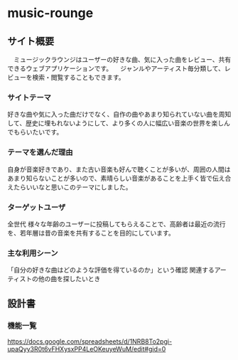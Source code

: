 # music-rounge

## サイト概要
　ミュージックラウンジはユーザーの好きな曲、気に入った曲をレビュー、共有できるウェブアプリケーションです。
　ジャンルやアーティスト毎分類して、レビューを検索・閲覧することもできます。

### サイトテーマ
好きな曲や気に入った曲だけでなく、自作の曲やあまり知られていない曲を周知して、歴史に埋もれないようにして、より多くの人に幅広い音楽の世界を楽しんでもらいたいです。

### テーマを選んだ理由
自身が音楽好きであり、また古い音楽も好んで聴くことが多いが、周囲の人間はあまり知らないことが多いので、素晴らしい音楽があることを上手く皆で伝え合えたらいいなと思いこのテーマにしました。

### ターゲットユーザ
全世代
様々な年齢のユーザーに投稿してもらえることで、高齢者は最近の流行を、若年層は昔の音楽を共有することを目的にしています。

### 主な利用シーン
「自分の好きな曲はどのような評価を得ているのか」という確認
関連するアーティストの他の曲を探したいとき

## 設計書


### 機能一覧
https://docs.google.com/spreadsheets/d/1NRB8To2pgi-upaQyy3R0t6vFHXysxPP4LeOKeuyeWuM/edit#gid=0
